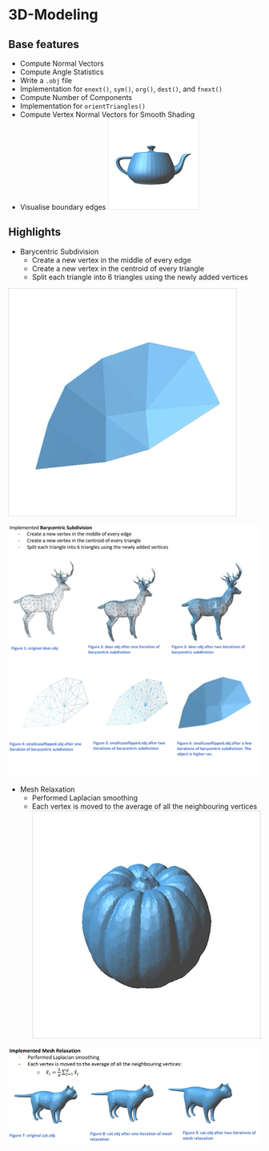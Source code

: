 # 3D-Modeling

## Base features
- Compute Normal Vectors
- Compute Angle Statistics
- Write a `.obj` file
- Implementation for `enext()`, `sym()`, `org()`, `dest()`, and `fnext()`
- Compute Number of Components
- Implementation for `orientTriangles()`
- Compute Vertex Normal Vectors for Smooth Shading
- Visualise boundary edges
![teapot](https://github.com/AnuKritiW/3D-Modeling/blob/main/images/teapot.gif)

## Highlights
- Barycentric Subdivision
    - Create a new vertex in the middle of every edge
    - Create a new vertex in the centroid of every triangle
    - Split each triangle into 6 triangles using the newly added vertices

![smallcase](https://github.com/AnuKritiW/3D-Modeling/blob/main/images/smallobj_subdiv.gif)

![subdiv_summary](https://github.com/AnuKritiW/3D-Modeling/blob/main/images/subdiv_summary.png)

- Mesh Relaxation
    - Performed Laplacian smoothing 
    - Each vertex is moved to the average of all the neighbouring vertices
![pumpkin](https://github.com/AnuKritiW/3D-Modeling/blob/main/images/pumpkin_meshrelaxation.gif)

![relaxation_summary](https://github.com/AnuKritiW/3D-Modeling/blob/main/images/relaxation_summary.png)


